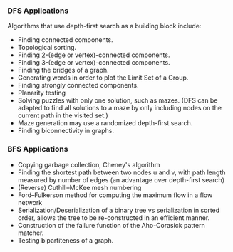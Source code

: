 ### DFS Applications
Algorithms that use depth-first search as a building block include:
- Finding connected components.
- Topological sorting.
- Finding 2-(edge or vertex)-connected components.
- Finding 3-(edge or vertex)-connected components.
- Finding the bridges of a graph.
- Generating words in order to plot the Limit Set of a Group.
- Finding strongly connected components.
- Planarity testing
- Solving puzzles with only one solution, such as mazes. (DFS can be adapted to find all solutions to a maze by only 
including nodes on the current path in the visited set.)
- Maze generation may use a randomized depth-first search.
- Finding biconnectivity in graphs.

### BFS Applications
- Copying garbage collection, Cheney's algorithm
- Finding the shortest path between two nodes u and v, with path length measured by number of 
edges (an advantage over depth-first search)
- (Reverse) Cuthill–McKee mesh numbering
- Ford–Fulkerson method for computing the maximum flow in a flow network
- Serialization/Deserialization of a binary tree vs serialization in sorted order, allows the tree to be re-constructed 
in an efficient manner.
- Construction of the failure function of the Aho-Corasick pattern matcher.
- Testing bipartiteness of a graph.

